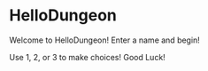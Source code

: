 # HelloDungeon

Welcome to HelloDungeon!
Enter a name and begin!

Use 1, 2, or 3 to make choices!
Good Luck!

